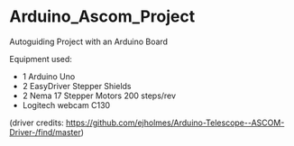 # Arduino_Ascom_Project
Autoguiding Project with an Arduino Board 

Equipment used:
- 1 Arduino Uno
- 2 EasyDriver Stepper Shields
- 2 Nema 17 Stepper Motors 200 steps/rev
- Logitech webcam C130

(driver credits: https://github.com/ejholmes/Arduino-Telescope--ASCOM-Driver-/find/master)
